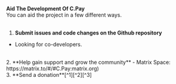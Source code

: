 **Aid The Development Of C.Pay**
<br>
You can aid the project in a few different ways.
<br><br>
1. **Submit issues and code changes on the Github repository**
- Looking for co-developers. 
<br>
2. **Help gain support and grow the community** 
- Matrix Space: https://matrix.to/#/#C.Pay:matrix.org)
<br>
3. **Send a donation**[^1][^2][^3]


[^1]:Monero: 43X6q5tpT3fNJFYazar8jdAFG6KXJJFY9eNKYYfvqXr8ZA3xKRaJ5wxbtCNF8YtCKENEX736RqXp19D5tkUyvMAFShrwcrA
[^2]:Ethereum/Ethereum Tokens: 0xb59BFd1F358817f5c7f99a4714A23d4b1884C0Cc
[^3]:Dash: XbCn2gPwxPbpN7qUsTziz6jV8pyWksj6Ln
